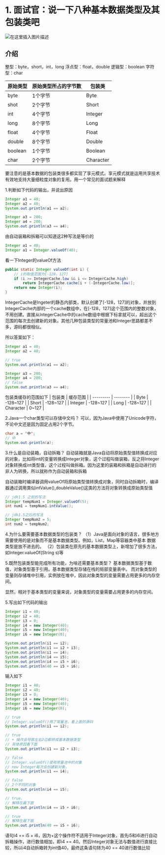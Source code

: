 # 1. 面试官：说一下八种基本数据类型及其包装类吧

![在这里插入图片描述](https://img-blog.csdnimg.cn/20200901220359457.png?)

## 介绍

整型：byte，short，int，long
浮点型：float，double
逻辑型：boolean
字符型：char

| 原始类型 | 原始类型所占的字节数 | 包装类    |
| -------- | -------------------- | --------- |
| byte     | 1个字节              | Byte      |
| shot     | 2个字节              | Short     |
| int      | 4个字节              | Integer   |
| long     | 8个字节              | Long      |
| float    | 4个字节              | Float     |
| double   | 8个字节              | Double    |
| boolean  | 1个字节              | Boolean   |
| char     | 2个字节              | Character |

要注意的是基本数据的包装类很多都实现了享元模式。享元模式就是运用共享技术有效地支持大量细粒度对象的复用。用一个常见的面试题来解释

1.判断如下代码的输出，并说出原因
```java
Integer a1 = 40;
Integer a2 = 40;
System.out.println(a1 == a2);

Integer a3 = 200;
Integer a4 = 200;
System.out.println(a3 == a4);
```
由自动装箱和拆箱可以知道这2种写法是等价的

```java
Integer a1 = 40;
Integer a1 = Integer.valueOf(40);
```
看一下Integer的valueOf方法

```java
public static Integer valueOf(int i) {
    // i的取值范围为[-128，127]
    if (i >= IntegerCache.low && i <= IntegerCache.high)
        return IntegerCache.cache[i + (-IntegerCache.low)];
    return new Integer(i);
}
```
IntegerCache是Ingeter的静态内部类，默认创建了[-128，127]的对象，并放到IntegerCache内部的一个cache数组中，在[-128，127]这个范围内的整数对象，不用创建。直接从IntegerCache中的cache数组中根据下标拿就可以，超出这个范围的每次去创建新的对象。其他几种包装类型的常量池和Integer思路都差不多，源码都很相似。

所以答案如下：
```java
Integer a1 = 40;
Integer a2 = 40;

// true
System.out.println(a1 == a2);

Integer a3 = 200;
Integer a4 = 200;
// false
System.out.println(a3 == a4);
```

包装类缓存的范围如下
| 包装类    | 缓存范围 |
| --------- | -------- |
| Byte      | -128~127 |
| Short     | -128~127 |
| Integer   | -128~127 |
| Long      | -128~127 |
| Character | 0~127    |

2.Java一个char类型可以存储中文吗？
可以，因为Java中使用了Unicode字符，不论中文还是因为固定占用2个字节。

```java
char a = '中';
// 中
System.out.println(a);
```

3.什么是自动装箱，自动拆箱？
自动装箱就是Java自动将原始类型值转换成对应的对象，比如将int的变量转换成Integer对象，这个过程叫做装箱，反之将Integer对象转换成int类型值，这个过程叫做拆箱。因为这里的装箱和拆箱是自动进行的非人为转换，所以就称作为自动装箱和拆箱

自动装箱时编译器调用valueOf将原始类型值转换成对象，同时自动拆箱时，编译器通过调用类似intValue(),doubleValue()这类的方法将对象转换成原始类型值

```java
// jdk1.5 之前的写法
Integer tempNum1 = Integer.valueOf(5);
int num1 = tempNum1.intValue();

// jdk1.5之后的写法
Integer tempNum2 = 5;
int num2 = tempNum2;
```

4.为什么要需要基本数据类型的包装类？
（1）Java是面向对象的语言，很多地方需要使用的是对象而不是基本数据类型。例如，List，Map等容器类中基本 数据类型是放不进去的。
（2）包装类在原先的基本数据类型上，新增加了很多方法，如Integer.valueOf(String s)等

5.既然包装类型能完成所有功能，为啥还需要基本类型？
基本数据类型基于数值，对象类型基于引用。基本数据类型存储在栈的局部变量表中。
而对象类型的变量则存储堆中引用，实例放在堆中，因此对象类型的变量需要占用更多的内存空间。

显然，相对于基本类型的变量来说，对象类型的变量需要占用更多的内存空间。

5.写出如下代码的输出

```java
Integer i1 = 40;
Integer i2 = 40;
Integer i3 = 0;
Integer i4 = new Integer(40);
Integer i5 = new Integer(40);
Integer i6 = new Integer(0);

System.out.println(i1 == i2);
System.out.println(i1 == i2 + i3);
System.out.println(i1 == i4);
System.out.println(i4 == i5);
System.out.println(i4 == i5 + i6);
System.out.println(40 == i5 + i6);
```
输入如下

```java
Integer i1 = 40;
Integer i2 = 40;
Integer i3 = 0;
Integer i4 = new Integer(40);
Integer i5 = new Integer(40);
Integer i6 = new Integer(0);

// true
// Integer.valueOf()用了常量池，看上面的源码
System.out.println(i1 == i2);

// true
// + 操作会导致左右2边都转成基本数据类型
// 具体原因看下面
System.out.println(i1 == i2 + i3);

// false
// Integer.valueOf()使用常量池中的对象
// new Integer每次会创建新对象，
System.out.println(i1 == i4);

// false
// 2个不同的对象
System.out.println(i4 == i5);

// true、
// 解释在最下面
System.out.println(i4 == i5 + i6);

// true
// 解释在最下面
System.out.println(40 == i5 + i6);
```

语句i4 == i5 + i6，因为+这个操作符不适用于Integer对象，首先i5和i6进行自动拆箱操作，进行数值相加，即i4 == 40。然后Integer对象无法与数值进行直接比较，所以i4自动拆箱转为int值40，最终这条语句转为40 == 40进行数值比较